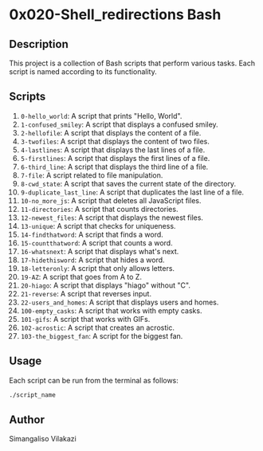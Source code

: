 # 0x020-Shell_redirections Bash

## Description
This project is a collection of Bash scripts that perform various tasks. Each script is named according to its functionality.

## Scripts
1. `0-hello_world`: A script that prints "Hello, World".
2. `1-confused_smiley`: A script that displays a confused smiley.
3. `2-hellofile`: A script that displays the content of a file.
4. `3-twofiles`: A script that displays the content of two files.
5. `4-lastlines`: A script that displays the last lines of a file.
6. `5-firstlines`: A script that displays the first lines of a file.
7. `6-third_line`: A script that displays the third line of a file.
8. `7-file`: A script related to file manipulation.
9. `8-cwd_state`: A script that saves the current state of the directory.
10. `9-duplicate_last_line`: A script that duplicates the last line of a file.
11. `10-no_more_js`: A script that deletes all JavaScript files.
12. `11-directories`: A script that counts directories.
13. `12-newest_files`: A script that displays the newest files.
14. `13-unique`: A script that checks for uniqueness.
15. `14-findthatword`: A script that finds a word.
16. `15-countthatword`: A script that counts a word.
17. `16-whatsnext`: A script that displays what's next.
18. `17-hidethisword`: A script that hides a word.
19. `18-letteronly`: A script that only allows letters.
20. `19-AZ`: A script that goes from A to Z.
21. `20-hiago`: A script that displays "hiago" without "C".
22. `21-reverse`: A script that reverses input.
23. `22-users_and_homes`: A script that displays users and homes.
24. `100-empty_casks`: A script that works with empty casks.
25. `101-gifs`: A script that works with GIFs.
26. `102-acrostic`: A script that creates an acrostic.
27. `103-the_biggest_fan`: A script for the biggest fan.

## Usage
Each script can be run from the terminal as follows:

```bash
./script_name
```

## Author
Simangaliso Vilakazi
